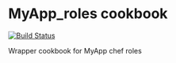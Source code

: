 # MyApp_roles cookbook

[![Build Status](https://travis-ci.org/mrdimka/MyApp_roles-cookbook.svg?branch=master)](https://travis-ci.org/mrdimka/MyApp_roles-cookbook)

Wrapper cookbook for MyApp chef roles
